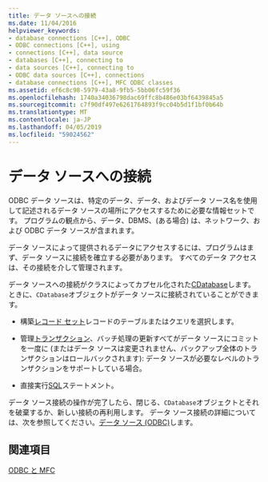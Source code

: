 ```yaml
---
title: データ ソースへの接続
ms.date: 11/04/2016
helpviewer_keywords:
- database connections [C++], ODBC
- ODBC connections [C++], using
- connections [C++], data source
- databases [C++], connecting to
- data sources [C++], connecting to
- ODBC data sources [C++], connections
- database connections [C++], MFC ODBC classes
ms.assetid: ef6c8c98-5979-43a8-9fb5-5bb06fc59f36
ms.openlocfilehash: 1740a34036798dac69ffc8b486e03bf6439845a5
ms.sourcegitcommit: c7f90df497e6261764893f9cc04b5d1f1bf0b64b
ms.translationtype: MT
ms.contentlocale: ja-JP
ms.lasthandoff: 04/05/2019
ms.locfileid: "59024562"
---
```

# <a name="connecting-to-a-data-source"></a>データ ソースへの接続

ODBC データ ソースは、特定のデータ、データ、およびデータ ソース名を使用して記述されるデータ ソースの場所にアクセスするために必要な情報セットです。 プログラムの観点から、データ、DBMS、(ある場合) は、ネットワーク、および ODBC データ ソースが含まれます。

データ ソースによって提供されるデータにアクセスするには、プログラムはまず、データ ソースに接続を確立する必要があります。 すべてのデータ アクセスは、その接続を介して管理されます。

データ ソースへの接続がクラスによってカプセル化された[CDatabase](../../mfc/reference/cdatabase-class.md)します。 ときに、`CDatabase`オブジェクトがデータ ソースに接続されていることができます。

- 構築[レコード セット](../../mfc/reference/crecordset-class.md)レコードのテーブルまたはクエリを選択します。

- 管理[トランザクション](../../data/odbc/transaction-odbc.md)、バッチ処理の更新すべてがデータ ソースにコミットを一度に (またはデータ ソースは変更されません、バックアップ全体のトランザクションはロールバックされます): データ ソースが必要なレベルのトランザクションをサポートしている場合。

- 直接実行[SQL](../../data/odbc/sql.md)ステートメント。

データ ソース接続の操作が完了したら、閉じる、`CDatabase`オブジェクトとそれを破棄するか、新しい接続の再利用します。 データ ソース接続の詳細については、次を参照してください。[データ ソース (ODBC)](../../data/odbc/data-source-odbc.md)します。

## <a name="see-also"></a>関連項目

[ODBC と MFC](../../data/odbc/odbc-and-mfc.md)
